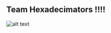 ## Team Hexadecimators !!!!


![alt text](http://files.enjin.com.s3.amazonaws.com/1075404/modules/forum/attachments/Explosion-Nuclear-Bomb_1478412016.jpg  "boom")

